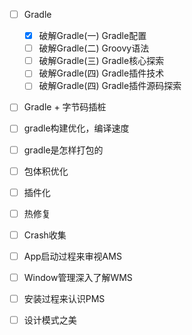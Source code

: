 - [ ] Gradle

  - [x] 破解Gradle(一) Gradle配置
  - [ ] 破解Gradle(二) Groovy语法
  - [ ] 破解Gradle(三) Gradle核心探索
  - [ ] 破解Gradle(四) Gradle插件技术
  - [ ] 破解Gradle(四) Gradle插件源码探索

- [ ] Gradle + 字节码插桩 

- [ ] gradle构建优化，编译速度

- [ ] gradle是怎样打包的

- [ ] 包体积优化

- [ ] 插件化

- [ ] 热修复

- [ ] Crash收集

- [ ] App启动过程来审视AMS

- [ ] Window管理深入了解WMS

- [ ] 安装过程来认识PMS

- [ ] 设计模式之美

  

